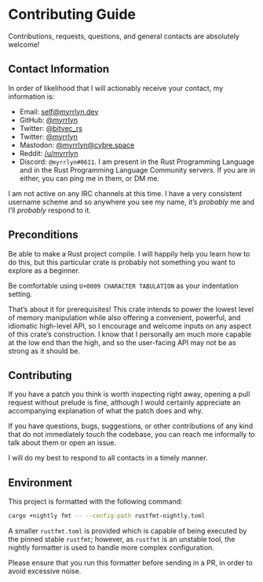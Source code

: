 # Contributing Guide

Contributions, requests, questions, and general contacts are absolutely welcome!

## Contact Information

In order of likelihood that I will actionably receive your contact, my
information is:

- Email: [self@myrrlyn.dev](mailto:self@myrrlyn.dev)
- GitHub: [@myrrlyn](https://github.com/myrrlyn)
- Twitter: [@bitvec_rs](https://twitter.com/bitvec_rs)
- Twitter: [@myrrlyn](https://twitter.com/myrrlyn)
- Mastodon: [@myrrlyn@cybre.space](https://cybre.space/myrrlyn)
- Reddit: [/u/myrrlyn](https://reddit.com/u/myrrlyn)
- Discord: `@myrrlyn#0611`. I am present in the Rust Programming Language and in
  the Rust Programming Language Community servers. If you are in either, you can
  ping me in them, or DM me.

I am not active on any IRC channels at this time. I have a very consistent
username scheme and so anywhere you see my name, it’s *probably* me and I’ll
*probably* respond to it.

## Preconditions

Be able to make a Rust project compile. I will happily help you learn how to do
this, but this particular crate is probably not something you want to explore as
a beginner.

Be comfortable using `U+0009 CHARACTER TABULATION` as your indentation setting.

That’s about it for prerequisites! This crate intends to power the lowest level
of memory manipulation while also offering a convenient, powerful, and idiomatic
high-level API, so I encourage and welcome inputs on any aspect of this crate’s
construction. I know that I personally am much more capable at the low end than
the high, and so the user-facing API may not be as strong as it should be.

## Contributing

If you have a patch you think is worth inspecting right away, opening a pull
request without prelude is fine, although I would certainly appreciate an
accompanying explanation of what the patch does and why.

If you have questions, bugs, suggestions, or other contributions of any kind
that do not immediately touch the codebase, you can reach me informally to talk
about them or open an issue.

I will do my best to respond to all contacts in a timely manner.

## Environment

This project is formatted with the following command:

```sh
cargo +nightly fmt -- --config-path rustfmt-nightly.toml
```

A smaller `rustfmt.toml` is provided which is capable of being executed by the
pinned stable `rustfmt`; however, as `rustfmt` is an unstable tool, the nightly
formatter is used to handle more complex configuration.

Please ensure that you run this formatter before sending in a PR, in order to
avoid excessive noise.
